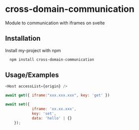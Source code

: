 
# cross-domain-communication

Module to communication with iframes on svelte

## Installation

Install my-project with npm

```bash
  npm install cross-domain-communication
```
    
    
## Usage/Examples

```javascript
<Host accessList={origin} />

await get({ iframe:"xxx.xxx.xxx", key: 'get' })

await set({
			iframe: 'xx.xx.xxx',
			key: 'set',
			data: 'hello' | {}
	});
```

